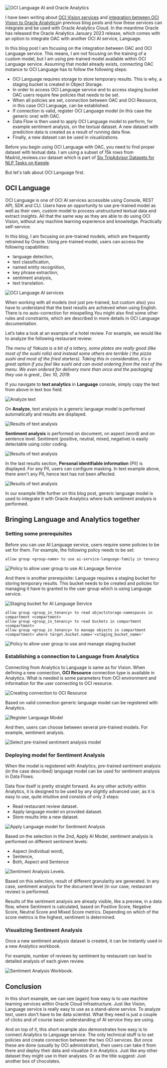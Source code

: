 ![OCI Language AI and Oracle Analytics](https://zigavaupot.github.io/blogger/another-box-of-chocolates-language-ai-and-oac/images/language-ai-and-oac.png)

I have been writing about [OCI Vision services](https://zigavaupot.blogspot.com/2022/08/oracle-ai-vision-just-like-box-of.html) and [integration between OCI Vision to Oracle Analytics](https://zigavaupot.blogspot.com/2022/09/using-ai-vision-model-for-image.html)in previous blog posts and how these services can integrate and be used with Oracle Analytics Cloud. In the meantime Oracle has released the Oracle Analytics January 2023 release, which comes with an option to integrate OAC with another OCI AI service, Language.

In this blog post I am focusing on the integration between OAC and OCI Language service. This means, I am not focusing on the training of a custom model, but I am using pre-trained model available within OCI Language service.
Assuming that model already exists, connecting OAC instance to OCI Language has to follow the following steps:

* OCI Language requires storage to store temporary results. This is why, a staging bucket is created in Object Storage.
* In order to access OCI Language service and to access staging bucket OAC users require few policies that needs to be set.
* When all policies are set, connection between OAC and OCI Resource, in this case OCI Language, can be established.
* If connection is valid, register OCI Language model (in this case the generic one) with OAC.
* Data Flow is then used to apply OCI Language model to perform, for example sentiment analysis, on the textual dataset. A new dataset with prediction data is created as a result of running data flow.
* Finally, a new dataset can be used in visualizations.

Before you begin using OCI Language with OAC, you need to find proper dataset with textual data. I am using a subset of 15k rows from Madrid_reviews.csv dataset which is part of [Six TripAdvisor Datasets for NLP Tasks on Kaggle](https://www.kaggle.com/datasets/inigolopezrioboo/a-tripadvisor-dataset-for-nlp-tasks).

But let's talk about OCI Language first.

## OCI Language

OCI Language is one of OCI AI services accessible using Console, REST API, SDK and CLI. Users have an opportunity to use pre-trained model as well as their own, custom model to process unstructured textual data and extract insights. All that the same way as they are able to do using OCI Vision, without any machine learning experience and knowledge. Practically self-service.

In this blog, I am focusing on pre-trained models, which are frequently retrained by Oracle. Using pre-trained model, users can access the following capabilities:

* language detection,
* text classification,
* named entity recognition,
* key phrase extraction,
* sentiment analysis,
* text translation.

![OCI Language AI services](https://zigavaupot.github.io/blogger/another-box-of-chocolates-language-ai-and-oac/images/oci-language-ai-service.png)

When working with all models (not just pre-trained, but custom also) you have to understand that the best results are achieved when using English. There is no auto-correction for misspelling.You might also find some other rules and constraints, which are described in more details in OCI Language documentation.

Let’s take a look at an example of a hotel review. For example, we would like to analyze the following restaurant review:

*The menu of Yakuza is a bit of a lottery, some plates are really good (like most of the sushi rolls) and instead some others are terrible ( the pizza sushi and most of the fried starters). Taking this in consideration, it´s a great option if you feel like sushi and can avoid ordering from the rest of the menu. We even ordered for delivery more than once and the packaging they use is great., Dec 10, 2019.*

If you navigate to **text analytics** in **Language** console, simply copy the text from above in text box field.

![Analyze text](https://zigavaupot.github.io/blogger/another-box-of-chocolates-language-ai-and-oac/images/analyze-text-in-console.png)

On **Analyze**, text analysis in a generic language model is performed automatically and results are displayed.

![Results of text analysis](https://zigavaupot.github.io/blogger/another-box-of-chocolates-language-ai-and-oac/images/results-of-text-analysis-1.png)

**Sentiment analysis** is performed on document, on aspect (word) and on sentence level. Sentiment (positive, neutral, mixed, negative) is easily detectable using color coding.

![Results of text analysis](https://zigavaupot.github.io/blogger/another-box-of-chocolates-language-ai-and-oac/images/results-of-text-analysis-2.png)

In the last results section, **Personal identifiable information** (PII) is displayed. For any PII, users can configure masking. In text example above, there aren't any PII, hence text has not been affected.

![Results of text analysis](https://zigavaupot.github.io/blogger/another-box-of-chocolates-language-ai-and-oac/images/results-of-text-analysis-3.png)

In our example little further on this blog post, generic language model is used to integrate it with Oracle Analytics where bulk sentiment analysis is performed.

## Bringing Language and Analytics together

### Setting some prerequisites

Before you can use AI Language service, users require some policies to be set for them. For example, the following policy needs to be set:

```text
allow group <group-name> to use ai-service-language-family in tenancy
```

![Policy to allow user group to use AI Language Service](https://zigavaupot.github.io/blogger/another-box-of-chocolates-language-ai-and-oac/images/allow-user-group-use-ai-language.png)

And there is another prerequisite: Language requires a staging bucket for storing temporary results. This bucket needs to be created and policies for managing it have to granted to the user group which is using Language service.

![Staging bucket for AI Language Service](https://zigavaupot.github.io/blogger/another-box-of-chocolates-language-ai-and-oac/images/staging-bucket-for-language.png)

```text
allow group <group_in_tenancy> to read objectstorage-namespaces in compartment <compartment>
allow group <group_in_tenancy> to read buckets in compartment <compartment>
allow group <group_in_tenancy> to manage objects in compartment <compartment> where target.bucket.name='<staging_bucket_name>'
```

![Policy to allow user group to use and manage staging bucket](https://zigavaupot.github.io/blogger/another-box-of-chocolates-language-ai-and-oac/images/policies-for-staging-bucket.png)

### Establishing a connection to Language from Analytics

Connecting from Analytics to Language is same as for Vision. When defining a new connection, **OCI Resource** connection type is available in Analytics. What is needed is some parameters from OCI environment and information for the user connecting to OCI resource.

![Creating connection to OCI Resource](https://zigavaupot.github.io/blogger/another-box-of-chocolates-language-ai-and-oac/images/oci-resource-connection.png)

Based on valid connection generic language model can be registered with Analytics.

![Register Language Model](https://zigavaupot.github.io/blogger/another-box-of-chocolates-language-ai-and-oac/images/register-language-model-menu.png)

And then, users can choose between several pre-trained models. For example, sentiment analysis.

![Select pre-trained sentiment analysis model](https://zigavaupot.github.io/blogger/images/another-box-of-chocolates-language-ai-and-oac/select-sentiment-analysis.png)

### Deploying model for Sentiment Analysis

When the model is registered with Analytics, pre-trained sentiment analysis (in the case described) language model can be used for sentiment analysis in Data Flows.

Data flow itself is pretty straight forward. As any other activity within Analytics, it is designed to be used by any slightly advanced user, as it is easy to use, quite intuitive and consists of only 3 steps:

* Read restaurant review dataset.
* Apply language model on provided dataset.
* Store results into a new dataset.

![Apply Language model for Sentiment Analysis](https://zigavaupot.github.io/blogger/another-box-of-chocolates-language-ai-and-oac/images/apply-ai-model.png)

Based on the selection in the 2nd, Apply AI Model, sentiment analysis is performed on different sentiment levels:

* Aspect (individual word),
* Sentence,
* Both, Aspect and Sentence

![Sentiment Analysis Levels](https://zigavaupot.github.io/blogger/another-box-of-chocolates-language-ai-and-oac/images/sentiment-analysis-levels.png).

Based on this selection, result of different granularity are generated. In any case, sentiment analysis for the document level (in our case, restaurant review) is performed.

Results of the sentiment analysis are already visible, like a preview, in a data flow, where Sentiment is calculated, based on Positive Score, Negative Score, Neutral Score and Mixed Score metrics. Depending on which of the score metrics is the highest, sentiment is determined.

### Visualizing Sentiment Analysis

Once a new sentiment analysis dataset is created, it can be instantly used in a new Analytics workbook.

For example, number of reviews by sentiment by restaurant can lead to detailed analysis of each given review.

![Sentiment Analysis Workbook](https://zigavaupot.github.io/blogger/another-box-of-chocolates-language-ai-and-oac/images/trip-advisor-sentiment-analysis-workbook.png).

## Conclusion

In this short example, we can see (again) how easy is to use machine learning services within Oracle Cloud Infrastructure. Just like Vision, Language service is really easy to use as a stand-alone service. To analyze text, users don't have to be data scientist. What they need is just a couple of clicks and of course basic understanding of AI service they are using.

And on top of it, this short example also demonstrates how easy is to connect Analytics to Language service. The only technical stuff is to set policies and create connection between the two OCI services. But once these are done (usually by OCI administrator), then users can take it from there and deploy their data and visualize it in Analytics. Just like any other dataset they might use in their analyses. Or as the title suggest: Just another box of chocolates.